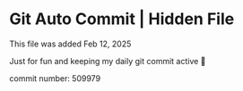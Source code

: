 # Git Auto Commit | Hidden File

This file was added Feb 12, 2025

Just for fun and keeping my daily git commit active 🤪

commit number: 509979

